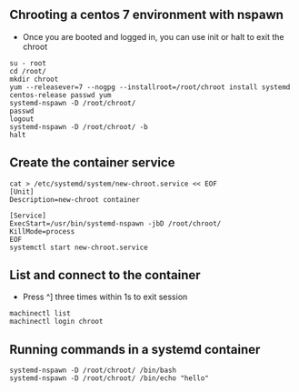 ## Chrooting a centos 7 environment with nspawn
- Once you are booted and logged in, you can use init or halt to exit the chroot
```
su - root
cd /root/
mkdir chroot
yum --releasever=7 --nogpg --installroot=/root/chroot install systemd centos-release passwd yum
systemd-nspawn -D /root/chroot/
passwd
logout
systemd-nspawn -D /root/chroot/ -b
halt
```
## Create the container service
```
cat > /etc/systemd/system/new-chroot.service << EOF
[Unit]
Description=new-chroot container

[Service]
ExecStart=/usr/bin/systemd-nspawn -jbD /root/chroot/ 
KillMode=process
EOF
systemctl start new-chroot.service
```
## List and connect to the container
- Press ^] three times within 1s to exit session
```
machinectl list
machinectl login chroot

```
## Running commands in a systemd container
```
systemd-nspawn -D /root/chroot/ /bin/bash
systemd-nspawn -D /root/chroot/ /bin/echo "hello"
```
